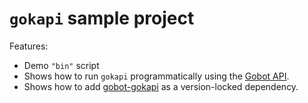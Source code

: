 # `gokapi` sample project

Features:

- Demo `"bin"` script
- Shows how to run `gokapi` programmatically using the [Gobot API](https://github.com/benallfree/gobot/tree/v1.0.0-alpha.36/docs/readme.md).
- Shows how to add [gobot-gokapi](https://www.npmjs.com/package/gobot-gokapi) as a version-locked dependency.
